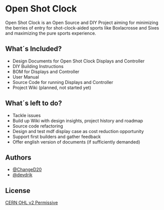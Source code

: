 
# Open Shot Clock

Open Shot Clock is an Open Source and DIY Project aiming for minimizing the berries of entry for shot-clock-aided sports like Boxlacrosse and Sixes and maximizing the pure sports experience.


## What´s Included?

- Design Documents for Open Shot Clock Displays and Controller
- DIY Building Instructions
- BOM for Displays and Controller
- User Manual
- Source Code for running Displays and Controller
- Project Wiki (planned, not started yet)

## What´s left to do?

- Tackle issues
- Build up Wiki with design insights, project history and roadmap
- Source code refactoring
- Design and test mdf display case as cost reduction opportunity
- Support first builders and gather feedback
- Offer english version of documents (if sufficiently demanded)

## Authors

- [@ChangeD20](https://github.com/ChangeD20)
- [@devdrik](https://github.com/devdrik)


## License

[CERN OHL v2 Permissive](https://choosealicense.com/licenses/cern-ohl-p-2.0/)

